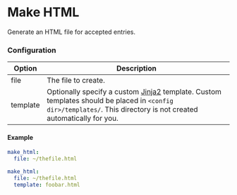 # Make HTML
Generate an HTML file for accepted entries.

### Configuration

|Option|Description|
|---|---|
|file| The file to create.|
|template| Optionally specify a custom [Jinja2](/Jinja) template. Custom templates should be placed in `<config dir>/templates/`. This directory is not created automatically for you.|

#### Example

```yaml
make_html:
  file: ~/thefile.html
```

```yaml
make_html:
  file: ~/thefile.html
  template: foobar.html
```

